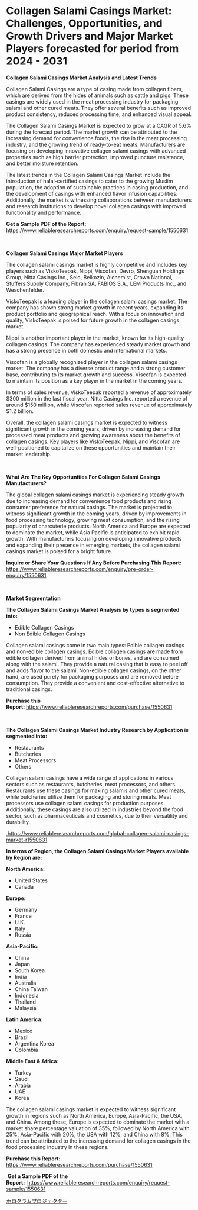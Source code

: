 <p><h1>Collagen Salami Casings Market: Challenges, Opportunities, and Growth Drivers and Major Market Players forecasted for period from 2024 - 2031</h1></p><p><strong>Collagen Salami Casings Market Analysis and Latest Trends</strong></p>
<p><p>Collagen Salami Casings are a type of casing made from collagen fibers, which are derived from the hides of animals such as cattle and pigs. These casings are widely used in the meat processing industry for packaging salami and other cured meats. They offer several benefits such as improved product consistency, reduced processing time, and enhanced visual appeal.</p><p>The Collagen Salami Casings Market is expected to grow at a CAGR of 5.6% during the forecast period. The market growth can be attributed to the increasing demand for convenience foods, the rise in the meat processing industry, and the growing trend of ready-to-eat meats. Manufacturers are focusing on developing innovative collagen salami casings with advanced properties such as high barrier protection, improved puncture resistance, and better moisture retention.</p><p>The latest trends in the Collagen Salami Casings Market include the introduction of halal-certified casings to cater to the growing Muslim population, the adoption of sustainable practices in casing production, and the development of casings with enhanced flavor infusion capabilities. Additionally, the market is witnessing collaborations between manufacturers and research institutions to develop novel collagen casings with improved functionality and performance.</p></p>
<p><strong>Get a Sample PDF of the Report:&nbsp;</strong> <a href="https://www.reliableresearchreports.com/enquiry/request-sample/1550631">https://www.reliableresearchreports.com/enquiry/request-sample/1550631</a></p>
<p>&nbsp;</p>
<p><strong>Collagen Salami Casings Major Market Players</strong></p>
<p><p>The collagen salami casings market is highly competitive and includes key players such as ViskoTeepak, Nippi, Viscofan, Devro, Shenguan Holdings Group, Nitta Casings Inc., Selo, Belkozin, Alchemist, Crown National, Stuffers Supply Company, Fibran SA, FABIOS S.A., LEM Products Inc., and Weschenfelder.</p><p>ViskoTeepak is a leading player in the collagen salami casings market. The company has shown strong market growth in recent years, expanding its product portfolio and geographical reach. With a focus on innovation and quality, ViskoTeepak is poised for future growth in the collagen casings market.</p><p>Nippi is another important player in the market, known for its high-quality collagen casings. The company has experienced steady market growth and has a strong presence in both domestic and international markets.</p><p>Viscofan is a globally recognized player in the collagen salami casings market. The company has a diverse product range and a strong customer base, contributing to its market growth and success. Viscofan is expected to maintain its position as a key player in the market in the coming years.</p><p>In terms of sales revenue, ViskoTeepak reported a revenue of approximately $300 million in the last fiscal year. Nitta Casings Inc. reported a revenue of around $150 million, while Viscofan reported sales revenue of approximately $1.2 billion.</p><p>Overall, the collagen salami casings market is expected to witness significant growth in the coming years, driven by increasing demand for processed meat products and growing awareness about the benefits of collagen casings. Key players like ViskoTeepak, Nippi, and Viscofan are well-positioned to capitalize on these opportunities and maintain their market leadership.</p></p>
<p>&nbsp;</p>
<p><strong>What Are The Key Opportunities For Collagen Salami Casings Manufacturers?</strong></p>
<p><p>The global collagen salami casings market is experiencing steady growth due to increasing demand for convenience food products and rising consumer preference for natural casings. The market is projected to witness significant growth in the coming years, driven by improvements in food processing technology, growing meat consumption, and the rising popularity of charcuterie products. North America and Europe are expected to dominate the market, while Asia Pacific is anticipated to exhibit rapid growth. With manufacturers focusing on developing innovative products and expanding their presence in emerging markets, the collagen salami casings market is poised for a bright future.</p></p>
<p><strong>Inquire or Share Your Questions If Any Before Purchasing This Report:</strong> <a href="https://www.reliableresearchreports.com/enquiry/pre-order-enquiry/1550631">https://www.reliableresearchreports.com/enquiry/pre-order-enquiry/1550631</a></p>
<p>&nbsp;</p>
<p><strong>Market Segmentation</strong></p>
<p><strong>The Collagen Salami Casings Market Analysis by types is segmented into:</strong></p>
<p><ul><li>Edible Collagen Casings</li><li>Non Edible Collagen Casings</li></ul></p>
<p><p>Collagen salami casings come in two main types: Edible collagen casings and non-edible collagen casings. Edible collagen casings are made from edible collagen derived from animal hides or bones, and are consumed along with the salami. They provide a natural casing that is easy to peel off and adds flavor to the salami. Non-edible collagen casings, on the other hand, are used purely for packaging purposes and are removed before consumption. They provide a convenient and cost-effective alternative to traditional casings.</p></p>
<p><strong>Purchase this Report:&nbsp;</strong><a href="https://www.reliableresearchreports.com/purchase/1550631">https://www.reliableresearchreports.com/purchase/1550631</a></p>
<p>&nbsp;</p>
<p><strong>The Collagen Salami Casings Market Industry Research by Application is segmented into:</strong></p>
<p><ul><li>Restaurants</li><li>Butcheries</li><li>Meat Processors</li><li>Others</li></ul></p>
<p><p>Collagen salami casings have a wide range of applications in various sectors such as restaurants, butcheries, meat processors, and others. Restaurants use these casings for making salamis and other cured meats, while butcheries utilize them for packaging and storing meats. Meat processors use collagen salami casings for production purposes. Additionally, these casings are also utilized in industries beyond the food sector, such as pharmaceuticals and cosmetics, due to their versatility and durability.</p></p>
<p><a href="https://www.reliableresearchreports.com/global-collagen-salami-casings-market-r1550631">&nbsp;https://www.reliableresearchreports.com/global-collagen-salami-casings-market-r1550631</a></p>
<p><strong>In terms of Region, the Collagen Salami Casings Market Players available by Region are:</strong></p>
<p>
    <p> <strong> North America: </strong>
        <ul>
            <li>United States</li>
            <li>Canada</li>
        </ul>
        </p> 
    <p> <strong> Europe: </strong>
        <ul>
            <li>Germany</li>
            <li>France</li>
            <li>U.K.</li>
            <li>Italy</li>
            <li>Russia</li>
        </ul>
        </p> 
    <p> <strong> Asia-Pacific: </strong>
        <ul>
            <li>China</li>
            <li>Japan</li>
            <li>South Korea</li>
            <li>India</li>
            <li>Australia</li>
            <li>China Taiwan</li>
            <li>Indonesia</li>
            <li>Thailand</li>
            <li>Malaysia</li>
        </ul>
        </p> 
    <p> <strong> Latin America: </strong>
        <ul>
            <li>Mexico</li>
            <li>Brazil</li>
            <li>Argentina Korea</li>
            <li>Colombia</li>
        </ul>
        </p> 
    <p> <strong> Middle East & Africa: </strong>
        <ul>
            <li>Turkey</li>
            <li>Saudi</li>
            <li>Arabia</li>
            <li>UAE</li>
            <li>Korea</li>
        </ul>
    </p>
    </p>
<p><p>The collagen salami casings market is expected to witness significant growth in regions such as North America, Europe, Asia-Pacific, the USA, and China. Among these, Europe is expected to dominate the market with a market share percentage valuation of 35%, followed by North America with 25%, Asia-Pacific with 20%, the USA with 12%, and China with 8%. This trend can be attributed to the increasing demand for collagen casings in the food processing industry in these regions.</p></p>
<p><strong>Purchase this Report: </strong><a href="https://www.reliableresearchreports.com/purchase/1550631">https://www.reliableresearchreports.com/purchase/1550631</a></p>
<p>&nbsp;<strong>Get a Sample PDF of the Report:&nbsp;&nbsp;</strong><a href="https://www.reliableresearchreports.com/enquiry/request-sample/1550631">https://www.reliableresearchreports.com/enquiry/request-sample/1550631</a></p>
<p><strong></strong></p>
<p><p><a href="https://github.com/nemesis2824/Market-Research-Report-List-1/blob/main/628135517713.md">ホログラムプロジェクター</a></p></p>